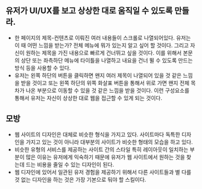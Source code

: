 ## 유저가 UI/UX를 보고 상상한 대로 움직일 수 있도록 만들라.
- 한 페이지의 제목-컨텐츠로 이뤄진 여러 내용들이 스크롤로 나열되어있다. 유저는 이 때 어떤 느낌을 받는가? 전체 메뉴에 뭐가 있는지 알고 싶어 할 것이다. 그리고 자신이 원하는 제목을 가진 내용으로 빠르게 건너뛰고 싶을 것이다. 이를 위해서 본문의 상단 또는 좌측하단 메뉴에 타이틀을 나열하고 내요을 건너 뛸 수 있도록 만드는 방식 등을 사용할 수 있다.
- 유저는 왼쪽 하단의 버튼을 클릭하면 왠지 여러 제목이 나열되어 있을 것 같은 느낌을 받을 것이고 또는 왼쪽 하단의 위쪽 화살표 버튼을 통해서 위로 가면 왠지 전체 목차가 나온 부분으로 이동할 수 있을 것 같은 느낌을 받을 것이다. 이런 구성요소를 통해서 유저는 자신이 상상한 대로 웹을 접근할 수 있게 되는 것이다.

## 모방
- 웹 사이트의 디자인은 대체로 비슷한 형식을 가지고 있다. 사이트마다 독특한 디자인을 가지고 있는 것이 아니라 대부분의 사이트가 비슷한 형태의 모습을 하고 있다.
- 비슷한 유형의 서비스를 제공하는 사이트 간의 스타일 특히 레이아웃이 일치하는 부분이 많은 이유는 유저에게 익숙하기 때문에 유저가 웹 사이트에서 원하는 것을 찾는데 드는 비용을 줄일 수 있는 디자인이 된다.
- 웹 디자인에 있어서 일관된 유저 경험을 제공하기 위해서 다른 사이트들과 별 다를 것 없는 디자인을 하는 것은 가장 기본으로 둬야 할 스킬이다.

